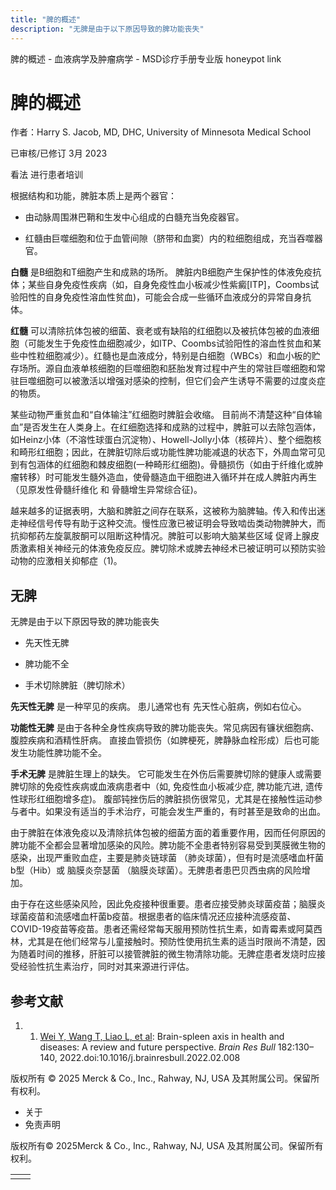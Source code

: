 ```yaml
---
title: "脾的概述"
description: "无脾是由于以下原因导致的脾功能丧失"
---
```


﻿脾的概述 \- 血液病学及肿瘤病学 \- MSD诊疗手册专业版 honeypot link

# 脾的概述

作者：Harry S. Jacob, MD, DHC, University of Minnesota Medical School

已审核/已修订 3月 2023

看法 进行患者培训

根据结构和功能，脾脏本质上是两个器官：

- 由动脉周围淋巴鞘和生发中心组成的白髓充当免疫器官。

- 红髓由巨噬细胞和位于血管间隙（脐带和血窦）内的粒细胞组成，充当吞噬器官。


**白髓** 是B细胞和T细胞产生和成熟的场所。 脾脏内B细胞产生保护性的体液免疫抗体；某些自身免疫性疾病（如，自身免疫性血小板减少性紫癜\[ITP\]，Coombs试验阳性的自身免疫性溶血性贫血)，可能会合成一些循环血液成分的异常自身抗体。

**红髓** 可以清除抗体包被的细菌、衰老或有缺陷的红细胞以及被抗体包被的血液细胞（可能发生于免疫性血细胞减少，如ITP、Coombs试验阳性的溶血性贫血和某些中性粒细胞减少）。红髓也是血液成分，特别是白细胞（WBCs）和血小板的贮存场所。源自血液单核细胞的巨噬细胞和胚胎发育过程中产生的常驻巨噬细胞和常驻巨噬细胞可以被激活以增强对感染的控制，但它们会产生诱导不需要的过度炎症的物质。

某些动物严重贫血和“自体输注”红细胞时脾脏会收缩。 目前尚不清楚这种“自体输血”是否发生在人类身上。在红细胞选择和成熟的过程中，脾脏可以去除包涵体，如Heinz小体（不溶性球蛋白沉淀物）、Howell-Jolly小体（核碎片）、整个细胞核和畸形红细胞；因此，在脾脏切除后或功能性脾功能减退的状态下，外周血常可见到有包涵体的红细胞和棘皮细胞(一种畸形红细胞)。骨髓损伤（如由于纤维化或肿瘤转移）时可能发生髓外造血，使骨髓造血干细胞进入循环并在成人脾脏内再生（见原发性骨髓纤维化 和 骨髓增生异常综合征)。

越来越多的证据表明，大脑和脾脏之间存在联系，这被称为脑脾轴。传入和传出迷走神经信号传导有助于这种交流。慢性应激已被证明会导致啮齿类动物脾肿大，而抗抑郁药左旋氯胺酮可以阻断这种情况。脾脏可以影响大脑某些区域 促肾上腺皮质激素相关神经元的体液免疫反应。脾切除术或脾去神经术已被证明可以预防实验动物的应激相关抑郁症（1)。

## 无脾

无脾是由于以下原因导致的脾功能丧失

- 先天性无脾

- 脾功能不全

- 手术切除脾脏（脾切除术）


**先天性无脾** 是一种罕见的疾病。 患儿通常也有 先天性心脏病，例如右位心。

**功能性无脾** 是由于各种全身性疾病导致的脾功能丧失。常见病因有镰状细胞病、腹腔疾病和酒精性肝病。 直接血管损伤（如脾梗死，脾静脉血栓形成）后也可能发生功能性脾功能不全。

**手术无脾** 是脾脏生理上的缺失。 它可能发生在外伤后需要脾切除的健康人或需要脾切除的免疫性疾病或血液病患者中（如, 免疫性血小板减少症, 脾功能亢进, 遗传性球形红细胞增多症)。 腹部钝挫伤后的脾脏损伤很常见，尤其是在接触性运动参与者中。如果没有适当的手术治疗，可能会发生严重的，有时甚至是致命的出血。

由于脾脏在体液免疫以及清除抗体包被的细菌方面的着重要作用，因而任何原因的脾功能不全都会显著增加感染的风险。脾功能不全患者特别容易受到荚膜微生物的感染，出现严重败血症，主要是肺炎链球菌 （肺炎球菌），但有时是流感嗜血杆菌 b型（Hib）或 脑膜炎奈瑟菌 （脑膜炎球菌）。无脾患者患巴贝西虫病的风险增加。

由于存在这些感染风险，因此免疫接种很重要。患者应接受肺炎球菌疫苗；脑膜炎球菌疫苗和流感嗜血杆菌b疫苗。根据患者的临床情况还应接种流感疫苗、COVID-19疫苗等疫苗。患者还需经常每天服用预防性抗生素，如青霉素或阿莫西林，尤其是在他们经常与儿童接触时。预防性使用抗生素的适当时限尚不清楚，因为随着时间的推移，肝脏可以接管脾脏的微生物清除功能。无脾症患者发烧时应接受经验性抗生素治疗，同时对其来源进行评估。

## 参考文献

1. 1. [Wei Y, Wang T, Liao L, et al](https://pubmed.ncbi.nlm.nih.gov/35157987/): Brain-spleen axis in health and diseases: A review and future perspective. _Brain Res Bull_ 182:130–140, 2022.doi:10.1016/j.brainresbull.2022.02.008




版权所有 © 2025
Merck & Co., Inc., Rahway, NJ, USA 及其附属公司。保留所有权利。

- 关于
- 免责声明

版权所有© 2025Merck & Co., Inc., Rahway, NJ, USA 及其附属公司。保留所有权利。

|     |     |
| --- | --- |
|  |  |